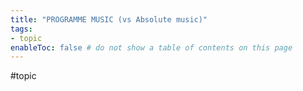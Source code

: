 ```yaml
---
title: "PROGRAMME MUSIC (vs Absolute music)"
tags:
- topic     
enableToc: false # do not show a table of contents on this page
---
```


#topic
